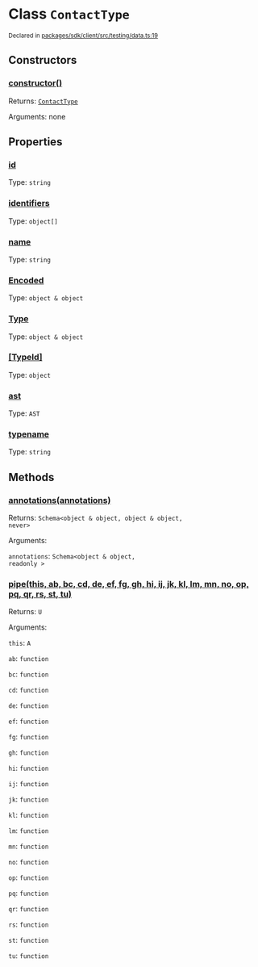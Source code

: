 # Class `ContactType`
<sub>Declared in [packages/sdk/client/src/testing/data.ts:19](https://github.com/dxos/dxos/blob/175437b91/packages/sdk/client/src/testing/data.ts#L19)</sub>




## Constructors
### [constructor()]()




Returns: <code>[ContactType](/api/@dxos/client/classes/ContactType)</code>

Arguments: none





## Properties
### [id]()
Type: <code>string</code>



### [identifiers](https://github.com/dxos/dxos/blob/175437b91/packages/sdk/client/src/testing/data.ts#L21)
Type: <code>object[]</code>



### [name](https://github.com/dxos/dxos/blob/175437b91/packages/sdk/client/src/testing/data.ts#L20)
Type: <code>string</code>



### [Encoded]()
Type: <code>object & object</code>



### [Type]()
Type: <code>object & object</code>



### [[TypeId]]()
Type: <code>object</code>



### [ast]()
Type: <code>AST</code>



### [typename]()
Type: <code>string</code>




## Methods
### [annotations(annotations)]()




Returns: <code>Schema&lt;object & object, object & object, never&gt;</code>

Arguments: 

`annotations`: <code>Schema&lt;object & object, readonly &gt;</code>


### [pipe(this, ab, bc, cd, de, ef, fg, gh, hi, ij, jk, kl, lm, mn, no, op, pq, qr, rs, st, tu)]()




Returns: <code>U</code>

Arguments: 

`this`: <code>A</code>

`ab`: <code>function</code>

`bc`: <code>function</code>

`cd`: <code>function</code>

`de`: <code>function</code>

`ef`: <code>function</code>

`fg`: <code>function</code>

`gh`: <code>function</code>

`hi`: <code>function</code>

`ij`: <code>function</code>

`jk`: <code>function</code>

`kl`: <code>function</code>

`lm`: <code>function</code>

`mn`: <code>function</code>

`no`: <code>function</code>

`op`: <code>function</code>

`pq`: <code>function</code>

`qr`: <code>function</code>

`rs`: <code>function</code>

`st`: <code>function</code>

`tu`: <code>function</code>


